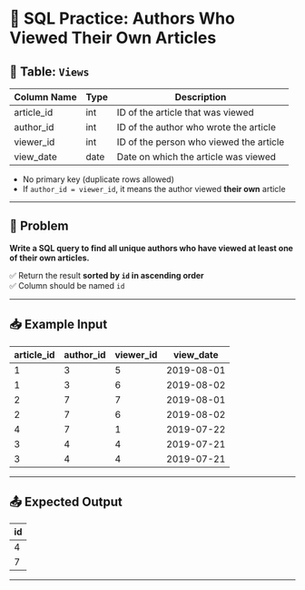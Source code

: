 # 👀 SQL Practice: Authors Who Viewed Their Own Articles

## 📘 Table: `Views`

| Column Name | Type | Description                                          |
|-------------|------|------------------------------------------------------|
| article_id  | int  | ID of the article that was viewed                    |
| author_id   | int  | ID of the author who wrote the article               |
| viewer_id   | int  | ID of the person who viewed the article              |
| view_date   | date | Date on which the article was viewed                 |

- No primary key (duplicate rows allowed)
- If `author_id = viewer_id`, it means the author viewed **their own** article

---

## 🧩 Problem

**Write a SQL query to find all unique authors who have viewed at least one of their own articles.**

✅ Return the result **sorted by `id` in ascending order**  
✅ Column should be named `id`

---

## 📥 Example Input

| article_id | author_id | viewer_id | view_date  |
|------------|-----------|-----------|------------|
| 1          | 3         | 5         | 2019-08-01 |
| 1          | 3         | 6         | 2019-08-02 |
| 2          | 7         | 7         | 2019-08-01 |
| 2          | 7         | 6         | 2019-08-02 |
| 4          | 7         | 1         | 2019-07-22 |
| 3          | 4         | 4         | 2019-07-21 |
| 3          | 4         | 4         | 2019-07-21 |

---

## 📤 Expected Output

| id  |
|-----|
| 4   |
| 7   |

---